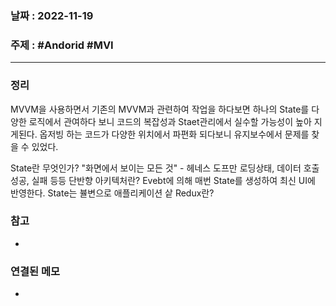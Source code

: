 ### 날짜 : 2022-11-19
### 주제 : #Andorid #MVI
----
### 정리
MVVM을 사용하면서
	기존의 MVVM과 관련하여 작업을 하다보면 하나의 State를 다양한 로직에서 관여하다 보니 코드의 복잡성과 Staet관리에서 실수할 가능성이 높아 지게된다. 옵저빙 하는 코드가 다양한 위치에서 파편화 되다보니 유지보수에서 문제를 찾을 수 있었다.

State란 무엇인가?
	"화면에서 보이는 모든 것" - 헤네스 도프만
	로딩상태, 데이터 호출성공, 실패 등등
단반향 아키텍처란?
	Evebt에 의해 매번 State를 생성하여 최신 UI에 반영한다.
	State는 뷸변으로 애플리케이션 샅
Redux란?


### 참고
- 

### 연결된 메모
- 
